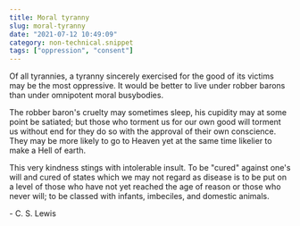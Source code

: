```yaml
---
title: Moral tyranny
slug: moral-tyranny
date: "2021-07-12 10:49:09"
category: non-technical.snippet
tags: ["oppression", "consent"]
---
```


Of all tyrannies, a tyranny sincerely exercised for the good of its victims may
be the most oppressive. It would be better to live under robber barons than
under omnipotent moral busybodies.

The robber baron's cruelty may sometimes sleep, his cupidity may at some point
be satiated; but those who torment us for our own good will torment us without
end for they do so with the approval of their own conscience. They may be more
likely to go to Heaven yet at the same time likelier to make a Hell of earth.

This very kindness stings with intolerable insult. To be "cured"
against one's will and cured of states which we may not regard as disease is to
be put on a level of those who have not yet reached the age of reason or those
who never will; to be classed with infants, imbeciles, and domestic animals.

\- C. S. Lewis
